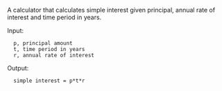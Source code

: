 A calculator that calculates simple interest given principal, annual rate of interest and time period in years.

Input:

      p, principal amount
      t, time period in years
      r, annual rate of interest
Output:

      simple interest = p*t*r
